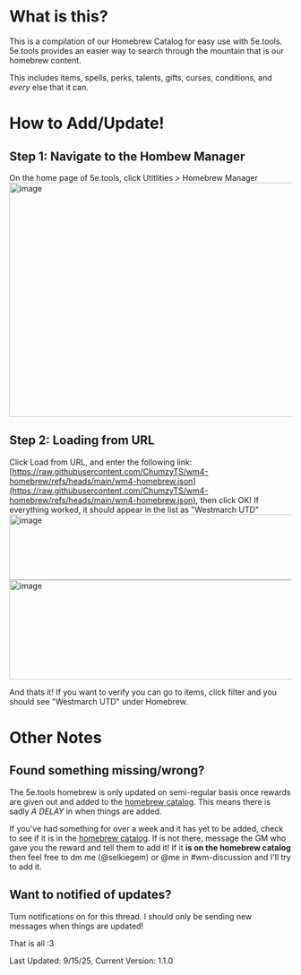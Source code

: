 # What is this?
This is a compilation of our Homebrew Catalog for easy use with 5e.tools. 5e.tools provides an easier way to search through the mountain that is our homebrew content. 

This includes items, spells, perks, talents, gifts, curses, conditions, and *every* else that it can.

# How to Add/Update!
## Step 1: Navigate to the Hombew Manager
On the home page of 5e.tools, click Utitlities > Homebrew Manager
<img width="1246" height="419" alt="image" src="https://github.com/user-attachments/assets/406556c6-5024-48a9-8339-912e8e33c2a8" />

## Step 2: Loading from URL
Click Load from URL, and enter the following link: [https://raw.githubusercontent.com/ChumzyTS/wm4-homebrew/refs/heads/main/wm4-homebrew.json](https://raw.githubusercontent.com/ChumzyTS/wm4-homebrew/refs/heads/main/wm4-homebrew.json), then click OK! If everything worked, it should appear in the list as "Westmarch UTD"
<img width="1187" height="117" alt="image" src="https://github.com/user-attachments/assets/2b226f40-921a-442e-8ab8-99bc4799fb4c" />
<img width="1186" height="178" alt="image" src="https://github.com/user-attachments/assets/c251d89a-b6c6-41f4-83a9-98c32f9ab58e" />

And thats it! If you want to verify you can go to items, click filter and you should see "Westmarch UTD" under Homebrew.

# Other Notes
## Found something missing/wrong?
The 5e.tools homebrew is only updated on semi-regular basis once rewards are given out and added to the [homebrew catalog](https://docs.google.com/document/d/1tiToA5RnKt2pGXsPIT8XXOBbRKFVEKu-2gs7H3psY6I/edit?tab=t.0). This means there is sadly *A DELAY* in when things are added. 

If you've had something for over a week and it has yet to be added, check to see if it is in the [homebrew catalog](https://docs.google.com/document/d/1tiToA5RnKt2pGXsPIT8XXOBbRKFVEKu-2gs7H3psY6I/edit?tab=t.0). If is not there, message the GM who gave you the reward and tell them to add it! If it **is on the homebrew catalog** then feel free to dm me (@selkiegem) or @me in #wm-discussion and I'll try to add it.

## Want to notified of updates?
Turn notifications on for this thread. I should only be sending new messages when things are updated!

That is all :3

Last Updated: 9/15/25, Current Version: 1.1.0
